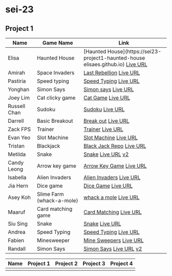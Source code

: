 # sei-23


## Project 1
| Name | Game Name | Link|
|------|------|------|
|Elisa	|Haunted House | [Haunted House](https://sei23-project1-haunted-house	elisaes.github.io) [Live URL](https://elisaes.github.io)
|Amirah	| Space Invaders |[Last Rebellion]() [Live URL](https://amirahsham01.github.io/proj1-last-rebellion/)|
|Pastiria	|Speed typing | [Speed Typing](https://github.com/cocotums/pasti-typinggame)	[Live URL](https://cocotums.github.io/pasti-typinggame/)|
|Yonghan	|Simon Says| [Simon says](https://github.com/yh-sg/sei-23-proj1)	[Live URL](https://yh-sg.github.io/) |
|Joey Lim	|Cat clicky game| [Cat Game](https://github.com/joeyqlim/pet-the-catto)	[Live URL](https://joeyqlim.github.io/pet-the-catto/)|
|Russell Chan	|Sudoku|[Sudoku](https://github.com/russellcxl/project-1-sei23)	[Live URL](https://russellcxl.github.io/project-1-sei23/)|
|Darrell	|Basic Breakout| [Break out](https://github.com/zeniethlily/SEI23-Project-1-Darrell)	[Live URL](https://zeniethlily.github.io/SEI23-Project-1-Darrell)|
|Zack	FPS |Trainer| [Trainer](https://github.com/zackSolidd/sei-ga-proj-1)	[Live URL](https://zacksolidd.github.io/sei-ga-proj-1/)|
|Evan Yeo	|Slot Machine|[Slot Machine](https://github.com/Evan-Yeo/Evan-P1-GA-slots)	[Live URL](https://evan-yeo.github.io/Evan-P1-GA-slots/)|
|Tristan	|Blackjack| [Black Jack Repo](https://github.com/tristan-calleja/sei23-project1-blackjack)	[Live URL](https://tristan-calleja.github.io/sei23-project1-blackjack/)|
|Metilda	|Snake| [Snake](https://github.com/metildachee/snakie#snakie)	[Live URL](https://metildachee.github.io/snakie) [v2](https://snakie.herokuapp.com/)|
|Candy Leong | Arrow key game| [Arrow Key Game](https://github.com/mrsweet5/arrowkeygame)	[Live URL](https://mrsweet5.github.io/arrowkeygame/)|
|Isabella	|Alien Invaders|[Alien Invaders](https://github.com/izzycsy/proj1-alienInvaders)	[Live URL](https://izzycsy.github.io/proj1-alienInvaders/)|
|Jia Hern	|Dice game| [Dice Game](https://github.com/jia-hern/dice-a-game)	[Live URL](https://jia-hern.github.io/dice-a-game/)|
|Asey Koh	|Slime Farm (whack-a-mole)| [whack a mole](https://github.com/akjw/Slime-Farm)	[Live URL](https://akjw.github.io/Slime-Farm)|
|Maaruf	|Card matching game|[Card Matching](https://github.com/Maaruf199/sei23-proj1)	[Live URL](https://maaruf199.github.io/sei23-proj1/)|
|Siu Sing	|Snake| [Snake](https://github.com/siu-sing/snake)	[Live URL](https://siu-sing.github.io/snake/)|
|Andrea	|Speed Typing| [Speed Typing](https://github.com/andicodetrf/ProjectOne_JustMyType)	[Live URL](https://andicodetrf.github.io/ProjectOne_JustMyType/)|
|Fabien	|Minesweeper| [Mine Sweepers](https://github.com/fabienlimzk/sei23-project-one-minesweeper)	[Live URL](https://fabienlimzk.github.io/sei23-project-one-minesweeper/)|
|Randall|	Simon Says| [Simon Says](https://github.com/randallalala/Pattern-Matching)	[Live URL](https://randallalala.github.io/Pattern-Matching/) [v2](https://randallalala.github.io/Pattern-Matching-v2/)|





| Name | Project 1 | Project 2 | Project 3 | Project 4 |
| ---- | --------- |---------- | --------- | --------- |
|||||
